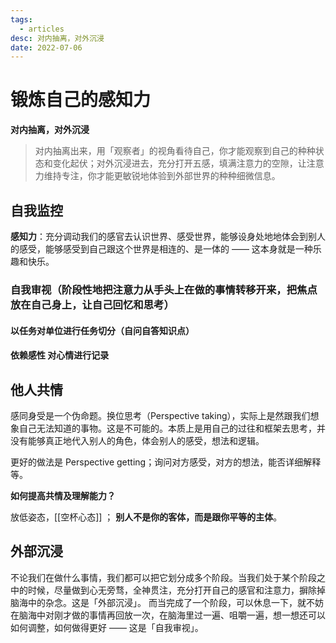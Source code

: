 ```yaml
---
tags:
  - articles
desc: 对内抽离，对外沉浸
date: 2022-07-06
---
```


# 锻炼自己的感知力

**对内抽离，对外沉浸**
>对内抽离出来，用「观察者」的视角看待自己，你才能观察到自己的种种状态和变化起伏；对外沉浸进去，充分打开五感，填满注意力的空隙，让注意力维持专注，你才能更敏锐地体验到外部世界的种种细微信息。

## 自我监控
**感知力**：充分调动我们的感官去认识世界、感受世界，能够设身处地地体会到别人的感受，能够感受到自己跟这个世界是相连的、是一体的 —— 这本身就是一种乐趣和快乐。

### 自我审视（阶段性地把注意力从手头上在做的事情转移开来，把焦点放在自己身上，让自己回忆和思考）

#### 以任务对单位进行任务切分（自问自答知识点）
#### 依赖感性 对心情进行记录


## 他人共情
感同身受是一个伪命题。换位思考（Perspective taking），实际上是然跟我们想象自己无法知道的事物。这是不可能的。本质上是用自己的过往和框架去思考，并没有能够真正地代入别人的角色，体会别人的感受，想法和逻辑。

更好的做法是 Perspective getting；询问对方感受，对方的想法，能否详细解释等。

**如何提高共情及理解能力？**

放低姿态，[[空杯心态]] ； **别人不是你的客体，而是跟你平等的主体**。


## 外部沉浸


不论我们在做什么事情，我们都可以把它划分成多个阶段。当我们处于某个阶段之中的时候，尽量做到心无旁骛，全神贯注，充分打开自己的感官和注意力，摒除掉脑海中的杂念。这是「外部沉浸」。
而当完成了一个阶段，可以休息一下，就不妨在脑海中对刚才做的事情再回放一次，在脑海里过一遍、咀嚼一遍，想一想还可以如何调整，如何做得更好 —— 这是「自我审视」。




































